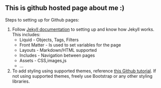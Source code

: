## This is github hosted page about me :)

Steps to setting up for Github pages:
1. Follow [Jekyll documentation](https://jekyllrb.com/docs/step-by-step/01-setup/) to setting up and know how Jekyll works. This includes: 
    - Liquid - Objects, Tags, Filters
    - Front Matter -  Is used to set variables for the page
    - Layouts - Markdown/HTML supported
    - Includes - Navigation between pages
    - Assets - CSS,images,js
    - ...
2. To add styling using supported themes, reference [this Github tutorial](https://help.github.com/en/github/working-with-github-pages/adding-a-theme-to-your-github-pages-site-using-jekyll). If not using supported themes, freely use Bootstrap or any other styling libraries.
